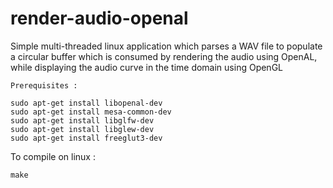 render-audio-openal
===================

Simple multi-threaded linux application which parses a WAV file to populate a circular buffer which is consumed by rendering the audio using OpenAL, while displaying the audio curve in the time domain using OpenGL


```
Prerequisites :

sudo apt-get install libopenal-dev
sudo apt-get install mesa-common-dev
sudo apt-get install libglfw-dev
sudo apt-get install libglew-dev
sudo apt-get install freeglut3-dev

```


To compile on linux :

	make




